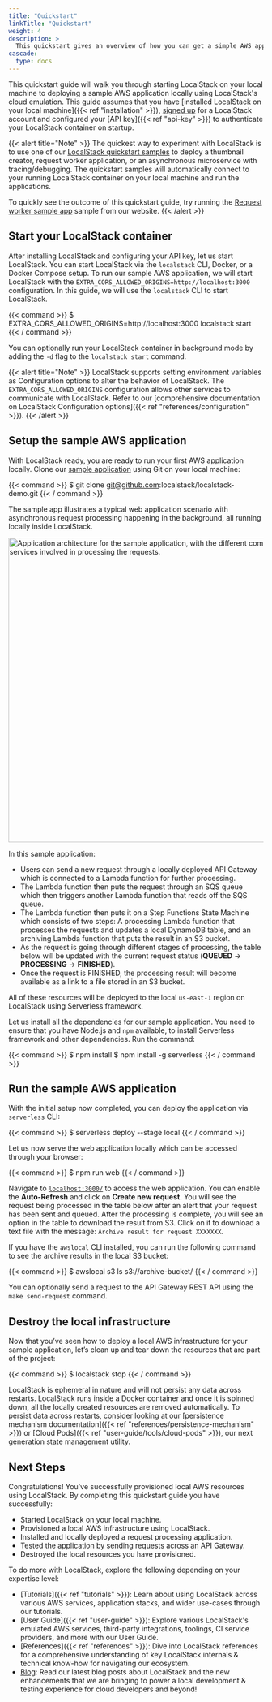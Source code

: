 ```yaml
---
title: "Quickstart"
linkTitle: "Quickstart"
weight: 4
description: >
  This quickstart gives an overview of how you can get a simple AWS application up and running on your local machine to understand local cloud development with LocalStack!
cascade:
  type: docs
---
```


This quickstart guide will walk you through starting LocalStack on your local machine to deploying a sample AWS application locally using LocalStack's cloud emulation. This guide assumes that you have [installed LocalStack on your local machine]({{< ref "installation" >}}), [signed up](https://app.localstack.cloud) for a LocalStack account and configured your [API key]({{< ref "api-key" >}}) to authenticate your LocalStack container on startup.

{{< alert title="Note" >}}
The quickest way to experiment with LocalStack is to use one of our [LocalStack quickstart samples](https://app.localstack.cloud/quickstart) to deploy a thumbnail creator, request worker application, or an asynchronous microservice with tracing/debugging. The quickstart samples will automatically connect to your running LocalStack container on your local machine and run the applications.

To quickly see the outcome of this quickstart guide, try running the [Request worker sample app](https://app.localstack.cloud/quickstart-cloudformation) sample from our website.
{{< /alert >}}

## Start your LocalStack container

After installing LocalStack and configuring your API key, let us start LocalStack. You can start LocalStack via the `localstack` CLI, Docker, or a Docker Compose setup. To run our sample AWS application, we will start LocalStack with the `EXTRA_CORS_ALLOWED_ORIGINS=http://localhost:3000` configuration. In this guide, we will use the `localstack` CLI to start LocalStack.

{{< command >}}
$ EXTRA_CORS_ALLOWED_ORIGINS=http://localhost:3000 localstack start
{{< / command >}}

You can optionally run your LocalStack container in background mode by adding the `-d` flag to the `localstack start` command.

{{< alert title="Note" >}}
LocalStack supports setting environment variables as Configuration options to alter the behavior of LocalStack. The `EXTRA_CORS_ALLOWED_ORIGINS` configuration allows other services to communicate with LocalStack. Refer to our [comprehensive documentation on LocalStack Configuration options]({{< ref "references/configuration" >}}).
{{< /alert >}}

## Setup the sample AWS application

With LocalStack ready, you are ready to run your first AWS application locally. Clone our [sample application](https://github.com/localstack/localstack-demo) using Git on your local machine:

{{< command >}}
$ git clone git@github.com:localstack/localstack-demo.git
{{< / command >}}

The sample app illustrates a typical web application scenario with asynchronous request processing happening in the background, all running locally inside LocalStack.

<img src="../sample-app-architecture.png" alt="Application architecture for the sample application, with the different components and services involved in processing the requests." title="Application architecture for the sample application, with the different components and services involved in processing the requests." width="600px" />

In this sample application:

- Users can send a new request through a locally deployed API Gateway which is connected to a Lambda function for further processing.
- The Lambda function then puts the request through an SQS queue which then triggers another Lambda function that reads off the SQS queue.
- The Lambda function then puts it on a Step Functions State Machine which consists of two steps: A processing Lambda function that processes the requests and updates a local DynamoDB table, and an archiving Lambda function that puts the result in an S3 bucket.
- As the request is going through different stages of processing, the table below will be updated with the current request status (**QUEUED** -> **PROCESSING** -> **FINISHED**).
- Once the request is FINISHED, the processing result will become available as a link to a file stored in an S3 bucket.

All of these resources will be deployed to the local `us-east-1` region on LocalStack using Serverless framework.

Let us install all the dependencies for our sample application. You need to ensure that you have Node.js and `npm` available, to install Serverless framework and other dependencies. Run the command:

{{< command >}}
$ npm install
$ npm install -g serverless
{{< / command >}}

## Run the sample AWS application

With the initial setup now completed, you can deploy the application via `serverless` CLI:

{{< command >}}
$ serverless deploy --stage local
{{< / command >}}

Let us now serve the web application locally which can be accessed through your browser:

{{< command >}}
$ npm run web
{{< / command >}}

Navigate to [`localhost:3000/`](http://localhost:3000/) to access the web application. You can enable the **Auto-Refresh** and click on **Create new request**. You will see the request being processed in the table below after an alert that your request has been sent and queued. After the processing is complete, you will see an option in the table to download the result from S3. Click on it to download a text file with the message: `Archive result for request XXXXXXX`.

If you have the `awslocal` CLI installed, you can run the following command to see the archive results in the local S3 bucket:

{{< command >}}
$ awslocal s3 ls s3://archive-bucket/
{{< / command >}}

You can optionally send a request to the API Gateway REST API using the `make send-request` command.

## Destroy the local infrastructure

Now that you’ve seen how to deploy a local AWS infrastructure for your sample application, let’s clean up and tear down the resources that are part of the project:

{{< command >}}
$ localstack stop
{{< / command >}}

LocalStack is ephemeral in nature and will not persist any data across restarts. LocalStack runs inside a Docker container and once it is spinned down, all the locally created resources are removed automatically. To persist data across restarts, consider looking at our [persistence mechanism documentation]({{< ref "references/persistence-mechanism" >}}) or [Cloud Pods]({{< ref "user-guide/tools/cloud-pods" >}}), our next generation state management utility.

## Next Steps

Congratulations! You’ve successfully provisioned local AWS resources using LocalStack. By completing this quickstart guide you have successfully:

- Started LocalStack on your local machine.
- Provisioned a local AWS infrastructure using LocalStack.
- Installed and locally deployed a request processing application.
- Tested the application by sending requests across an API Gateway.
- Destroyed the local resources you have provisioned.

To do more with LocalStack, explore the following depending on your expertise level:

- [Tutorials]({{< ref "tutorials" >}}): Learn about using LocalStack across various AWS services, application stacks, and wider use-cases through our tutorials.
- [User Guide]({{< ref "user-guide" >}}): Explore various LocalStack's emulated AWS services, third-party integrations, toolings, CI service providers, and more with our User Guide.
- [References]({{< ref "references" >}}): Dive into LocalStack references for a comprehensive understanding of key LocalStack internals & technical know-how for navigating our ecosystem.
- [Blog](https://localstack.cloud/blog): Read our latest blog posts about LocalStack and the new enhancements that we are bringing to power a local development & testing experience for cloud developers and beyond!
